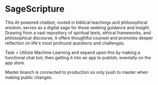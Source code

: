 # SageScripture
This AI-powered chatbot, rooted in biblical teachings and philosophical wisdom, serves as a digital sage for those seeking guidance and insight. Drawing from a vast repository of spiritual texts, ethical frameworks, and philosophical discourse, it offers thoughtful counsel and promotes deeper reflection on life's most profound questions and challenges.

Task = Utilizie Machine Learning and expand upon this by making a functional chat bot, then getting it into an app to publish, eventally on the app store.

Master branch is connected to production so only push to master when making public changes.
